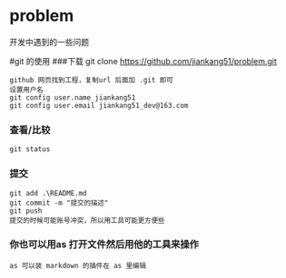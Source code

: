 # problem
开发中遇到的一些问题

#git 的使用
###下载 git clone https://github.com/jiankang51/problem.git
    
    github 网页找到工程，复制url 后面加 .git 即可
    设置用户名
    git config user.name jiankang51
    git config user.email jiankang51_dev@163.com
    

### 查看/比较
    
    git status
### 提交

    git add .\README.md
    git commit -m "提交的描述"
    git push
    提交的时候可能账号冲突，所以用工具可能更方便些
### 你也可以用as 打开文件然后用他的工具来操作

    as 可以装 markdown 的插件在 as 里编辑